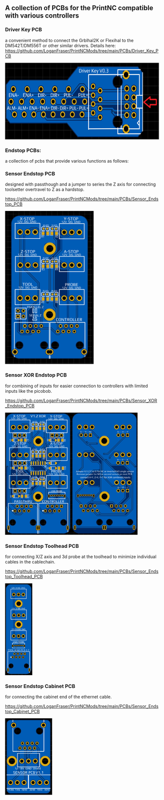 ## A collection of PCBs for the PrintNC compatible with various controllers ##

### Driver Key PCB ###
a convenient method to connect the Grblhal2K or Flexihal to the DM542T/DM556T or other similar drivers.
Details here: https://github.com/LoganFraser/PrintNCMods/tree/main/PCBs/Driver_Key_PCB

<img height=250 src=Driver_Key_PCB/DriverKey.png>

### Endstop PCBs: ###
a collection of pcbs that provide various functions as follows: 

### Sensor Endstop PCB ### 
designed with passthough and a jumper to series the Z axis for connecting toolsetter overtravel to Z as a hardstop. 

https://github.com/LoganFraser/PrintNCMods/tree/main/PCBs/Sensor_Endstop_PCB

<img height="500" src=Sensor_Endstop_PCB/Images/SensorPCB.png>

### Sensor XOR Endstop PCB ### 
for combining of inputs for easier connection to controllers with limited inputs like the picobob.  

https://github.com/LoganFraser/PrintNCMods/tree/main/PCBs/Sensor_XOR_Endstop_PCB

<img height="400" src=Sensor_XOR_Endstop_PCB/Sensor_XOR_1.2_Breakout_PCB.png>

### Sensor Endstop Toolhead PCB ###
for connecting X/Z axis and 3d probe at the toolhead to minimize individual cables in the cablechain.  

https://github.com/LoganFraser/PrintNCMods/tree/main/PCBs/Sensor_Endstop_Toolhead_PCB

<img height=300 src=Sensor_Endstop_Toolhead_PCB/SensorEndstopToolheadPCB.png>


### Sensor Endstop Cabinet PCB ###
for connecting the cabinet end of the ethernet cable.

https://github.com/LoganFraser/PrintNCMods/tree/main/PCBs/Sensor_Endstop_Cabinet_PCB

<img height=250 src=Sensor_Endstop_Cabinet_PCB/SensorEndstopCabinet.png>


